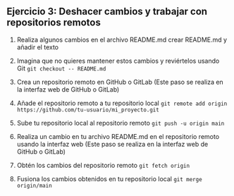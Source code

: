 ## Ejercicio 3: Deshacer cambios y trabajar con repositorios remotos

1. Realiza algunos cambios en el archivo README.md
crear README.md y añadir el texto

2. Imagina que no quieres mantener estos cambios y reviértelos usando Git
```git checkout -- README.md```

3. Crea un repositorio remoto en GitHub o GitLab
(Este paso se realiza en la interfaz web de GitHub o GitLab)

4. Añade el repositorio remoto a tu repositorio local
```git remote add origin https://github.com/tu-usuario/mi_proyecto.git```

5. Sube tu repositorio local al repositorio remoto
```git push -u origin main```

6. Realiza un cambio en tu archivo README.md en el repositorio remoto usando la interfaz web
(Este paso se realiza en la interfaz web de GitHub o GitLab)

7. Obtén los cambios del repositorio remoto
```git fetch origin```

8. Fusiona los cambios obtenidos en tu repositorio local
```git merge origin/main```